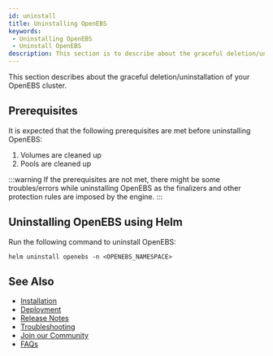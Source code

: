 ```yaml
---
id: uninstall
title: Uninstalling OpenEBS
keywords:
 - Uninstalling OpenEBS
 - Uninstall OpenEBS
description: This section is to describe about the graceful deletion/uninstallation of your OpenEBS cluster.
---
```


This section describes about the graceful deletion/uninstallation of your OpenEBS cluster.

## Prerequisites

It is expected that the following prerequisites are met before uninstalling OpenEBS:

1. Volumes are cleaned up
2. Pools are cleaned up

:::warning
If the prerequisites are not met, there might be some troubles/errors while uninstalling OpenEBS as the finalizers and other protection rules are imposed by the engine.
:::

## Uninstalling OpenEBS using Helm

Run the following command to uninstall OpenEBS:

```
helm uninstall openebs -n <OPENEBS_NAMESPACE>
```

## See Also

- [Installation](../quickstart-guide/installation.md)
- [Deployment](../quickstart-guide/deploy-a-test-application.md)
- [Release Notes](../releases.md)
- [Troubleshooting](../troubleshooting/troubleshooting-local-storage.md)
- [Join our Community](../community.md)
- [FAQs](../faqs/faqs.md)